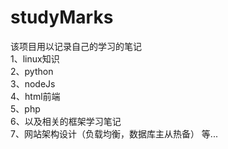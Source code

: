 # studyMarks
该项目用以记录自己的学习的笔记 <br/>
1、linux知识 <br/>
2、python <br/>
3、nodeJs <br/>
4、html前端 <br/>
5、php <br/>
6、以及相关的框架学习笔记 <br/>
7、网站架构设计（负载均衡，数据库主从热备） 等...
